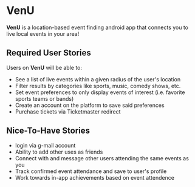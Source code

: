 # VenU

**VenU** is a location-based event finding android app that connects you to live local events in your area!


## Required User Stories

Users on **VenU** will be able to:

- See a list of live events within a given radius of the user's location
- Filter results by categories like sports, music, comedy shows, etc.
- Set event preferences to only display events of interest (i.e. favorite sports teams or bands)
- Create an account on the platform to save said preferences
- Purchase tickets via Ticketmaster redirect

## Nice-To-Have Stories

- login via g-mail account
- Ability to add other uses as friends
- Connect with and message other users attending the same events as you
- Track confirmed event attendance and save to user's profile
- Work towards in-app achievements based on event attendence
